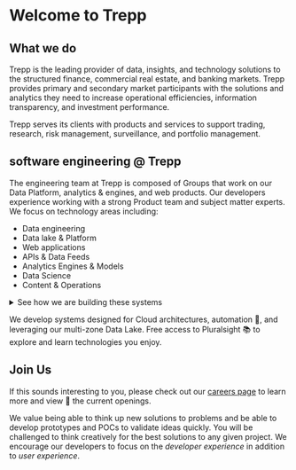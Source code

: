 # Welcome to Trepp

## What we do

Trepp is the leading provider of data, insights, and technology solutions to the structured finance, commercial real estate, and banking markets. Trepp provides primary and secondary market participants with the solutions and analytics they need to increase operational efficiencies, information transparency, and investment performance.

Trepp serves its clients with products and services to support trading, research, risk management, surveillance, and portfolio management.

## software engineering @ Trepp

The engineering team at Trepp is composed of Groups that work on our Data Platform, analytics & engines, and web products. Our developers experience working with a strong Product team and subject matter experts. We focus on technology areas including:

- Data engineering
- Data lake & Platform
- Web applications
- APIs & Data Feeds
- Analytics Engines & Models
- Data Science
- Content & Operations

<details>
  <summary>See how we are building these systems</summary>

    - Apache Spark
    - AWS Cloud / Lakeformation / AWS Glue / Atlas
    - node.js / python
    - Typescript / react / next.js
    - GitHub Actions
    - Docker / AWS Lambda
</details>

We develop systems designed for Cloud architectures, automation 🚀, and leveraging our multi-zone Data Lake. Free access to Pluralsight 📚 to explore and learn technologies you enjoy.

## Join Us

If this sounds interesting to you, please check out our [careers page](https://www.trepp.com/careers) to learn more and view 👀 the current openings.

We value being able to think up new solutions to problems and be able to develop prototypes and POCs to validate ideas quickly. You will be challenged to think creatively for the best solutions to any given project. We encourage our developers to focus on the _developer experience_ in addition to _user experience_.
